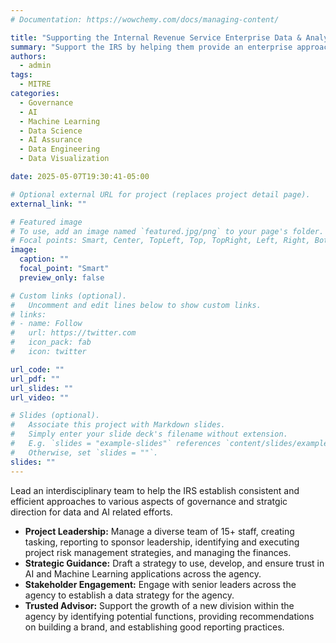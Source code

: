 ```yaml
---
# Documentation: https://wowchemy.com/docs/managing-content/

title: "Supporting the Internal Revenue Service Enterprise Data & Analytics Program Management Office"
summary: "Support the IRS by helping them provide an enterprise approach to data and AI governance as well as provide recommendations on aligning investments and activities to an entperise strategy."
authors: 
  - admin
tags: 
  - MITRE
categories: 
  - Governance
  - AI
  - Machine Learning
  - Data Science
  - AI Assurance
  - Data Engineering
  - Data Visualization

date: 2025-05-07T19:30:41-05:00

# Optional external URL for project (replaces project detail page).
external_link: ""

# Featured image
# To use, add an image named `featured.jpg/png` to your page's folder.
# Focal points: Smart, Center, TopLeft, Top, TopRight, Left, Right, BottomLeft, Bottom, BottomRight.
image:
  caption: ""
  focal_point: "Smart"
  preview_only: false

# Custom links (optional).
#   Uncomment and edit lines below to show custom links.
# links:
# - name: Follow
#   url: https://twitter.com
#   icon_pack: fab
#   icon: twitter

url_code: ""
url_pdf: ""
url_slides: ""
url_video: ""

# Slides (optional).
#   Associate this project with Markdown slides.
#   Simply enter your slide deck's filename without extension.
#   E.g. `slides = "example-slides"` references `content/slides/example-slides.md`.
#   Otherwise, set `slides = ""`.
slides: ""
---
```


Lead an interdisciplinary team to help the IRS establish consistent and efficient approaches to various aspects of governance and stratgic direction for data and AI related efforts. 

- **Project Leadership:** Manage a diverse team of 15+ staff, creating tasking, reporting to sponsor leadership, identifying and executing project risk management strategies, and managing the finances. 
- **Strategic Guidance:** Draft a strategy to use, develop, and ensure trust in AI and Machine Learning applications across the agency. 
- **Stakeholder Engagement:** Engage with senior leaders across the agency to establish a data strategy for the agency. 
- **Trusted Advisor:** Support the growth of a new division within the agency by identifying potential functions, providing recommendations on building a brand, and establishing good reporting practices.

